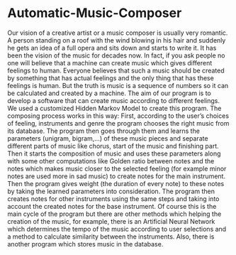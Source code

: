 # Automatic-Music-Composer
Our vision of a creative artist or a music composer is usually very romantic. A person standing on a roof with the wind blowing in his hair and suddenly he gets an idea of a full opera and sits down and starts to write it.
It has been the vision of the music for decades now. In fact, if you ask people no one will believe that a machine can create music which gives different feelings to human. Everyone believes that such a music should be created by something that has actual feelings and the only thing that has these feelings is human. But the truth is music is a sequence of numbers so it can be calculated and created by a machine.
The aim of our program is to develop a software that can create music according to different feelings. We used a customized Hidden Markov Model to create this program.
The composing process works in this way:
First, according to the user’s choices of feeling, instruments and genre the program chooses the right music from its database. The program then goes through them and learns the parameters (unigram, bigram,...) of these music pieces and separate different parts of music like chorus, start of the music and finishing part. Then it starts the composition of music and uses these parameters along with some other computations like Golden ratio between notes and the notes which makes music closer to the selected feeling (for example minor notes are used more in sad music) to create notes for the main instrument. Then the program gives weight (the duration of every note) to these notes by taking the learned parameters into consideration. The program then creates notes for other instruments using the same steps and taking into account the created notes for the base instrument.
Of course this is the main cycle of the program but there are other methods which helping the creation of the music, for example, there is an Artificial Neural Network which determines the tempo of the music according to user selections and a method to calculate similarity between the instruments. Also, there is another program which stores music in the database.
